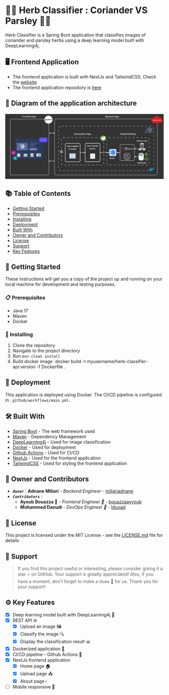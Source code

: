 # 🌿🌱 Herb Classifier : Coriander VS Parsley  🌿🌱

Herb Classifier is a Spring Boot application that classifies images of coriander and parsley herbs using a deep learning model built with DeepLearning4j.

## 🖥️ Frontend Application

* The frontend application is built with NextJs and TailwindCSS. Check the [website](https://herb-classifier.vercel.app/)
* The frontend application repository is [here](https://github.com/bouazzaayyoub/herb-classifier-front)

## 📐 Diagram of the application architecture

![Diagram](docs/diagram/herb-classifier-diagram.png)

## 📚 Table of Contents

- [Getting Started](#-getting-started)
- [Prerequisites](#-prerequisites)
- [Installing](#-installing)
- [Deployment](#-deployment)
- [Built With](#-built-with)
- [Owner and Contributors](#-owner-and-contributors)
- [License](#-license)
- [Support](#-support)
- [Key Features](#-key-features)

## 🚀 Getting Started

These instructions will get you a copy of the project up and running on your local machine for development and testing purposes.

### 📋 Prerequisites

- Java 17
- Maven
- Docker

### 🔧 Installing

1. Clone the repository
2. Navigate to the project directory
3. Run `mvn clean install`
4. Build docker image `docker build -t myusername/herb-classifier-api:version -f Dockerfile .

## 🚢 Deployment

This application is deployed using Docker. The CI/CD pipeline is configured in `.github/workflows/main.yml`.

## 🛠️ Built With

- [Spring Boot](https://spring.io/projects/spring-boot) - The web framework used
- [Maven](https://maven.apache.org/) - Dependency Management
- [DeepLearning4j](https://deeplearning4j.org/) - Used for image classification
- [Docker](https://www.docker.com/) - Used for deployment
- [Github Actions](https://docs.github.com/en/actions) - Used for CI/CD
- [NextJs](https://nextjs.org/) - Used for the frontend application
- [TailwindCSS](https://tailwindcss.com/) - Used for styling the frontend application

## 👥 Owner and Contributors

- **_`Owner`_** : **Adnane Miliari** - *Backend Engineer* - [miliariadnane](https://github.com/miliariadnane)
- **_`Contributors`_** : 
  - **Ayoub Bouazza 🎨** - *Frontend Engineer 🎨* - [bouazzaayyoub](https://github.com/bouazzaayyoub)
  - **Mohammed Daoudi** - *DevOps Engineer 🐬* - [Iduoad](https://github.com/Iduoad)

## 📝 License

This project is licensed under the MIT License - see the [LICENSE.md](LICENSE.md) file for details

## 🌟 Support

> If you find this project useful or interesting, please consider giving it a star ⭐ on GitHub. Your support is greatly appreciated! 
> Also, if you have a moment, don't forget to make a duaa 🤲 for us. Thank you for your support!

## ⚙️ Key Features

- [x] Deep learning model built with DeepLearning4j 🧠
- [x] REST API 🌐
  - [x] Upload an image 🖼️
  - [x] Classify the image 🔍
  - [x] Display the classification result 📊
- [x] Dockerized application 🐳
- [x] CI/CD pipeline - Github Actions 🤖
- [x] NextJs frontend application
    - [x] Home page 🏠
    - [x] Upload page 📤
    - [x] About page ℹ️
- [ ] Mobile responsive 📱
